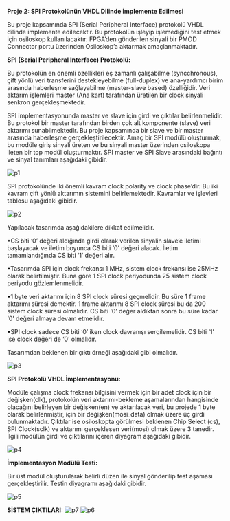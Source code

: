 **Proje 2: SPI Protokolünün VHDL Dilinde İmplemente Edilmesi**

Bu proje kapsamında SPI (Serial Peripheral Interface) protokolü VHDL dilinde implemente edilecektir. Bu protokolün işleyip işlemediğini test etmek için osiloskop kullanılacaktır. FPGA’den gönderilen sinyali bir PMOD Connector portu üzerinden Osiloskop’a aktarmak amaçlanmaktadır.
	
**SPI (Serial Peripheral Interface) Protokolü:**

Bu protokolün en önemli özellikleri eş zamanlı çalışabilme (syncchronous), çift yönlü veri transferini destekleyebilme (full-duplex) ve ana-yardımcı birim arasında haberleşme sağlayabilme (master-slave based) özelliğidir. Veri aktarım işlemleri master (Ana kart) tarafından üretilen bir clock sinyali senkron gerçekleşmektedir.

SPI implementasyonunda master ve slave için girdi ve çıktılar belirlenmelidir. Bu protokol bir master tarafından birden çok alt komponente (slave) veri aktarımı sunabilmektedir. Bu proje kapsamında bir slave ve bir master arasında haberleşme gerçekleştirilecektir. Amaç bir SPI modülü oluşturmak, bu modüle giriş sinyali üreten ve bu sinyali master üzerinden osiloskopa ileten bir top modül oluşturmaktır. SPI master ve SPI Slave arasındaki bağıntı ve sinyal tanımları aşağıdaki gibidir. 

![p1](https://user-images.githubusercontent.com/57804784/132985955-175a7a65-130a-45fe-b985-0cc4179a1aae.png)

SPI protokolünde iki önemli kavram clock polarity ve clock phase’dir. Bu iki kavram çift yönlü aktarımın sistemini belirlemektedir. Kavramlar ve işlevleri tablosu aşağıdaki gibidir. 

![p2](https://user-images.githubusercontent.com/57804784/132985994-8b69a2e2-df16-427c-b964-20f707dcbd51.PNG)

Yapılacak tasarımda aşağıdakilere dikkat edilmelidir.

•CS biti ‘0’ değeri aldığında girdi olarak verilen sinyalin slave’e iletimi başlayacak ve iletim boyunca CS biti ‘0’ değeri alacak. İletim tamamlandığında CS biti ‘1’ değeri alır.  

•Tasarımda SPI için clock frekansı 1 MHz, sistem clock frekansı ise 25MHz olarak belirtilmiştir. Buna göre 1 SPI clock periyodunda 25 sistem clock periyodu gözlemlenmelidir. 

•1 byte veri aktarımı için 8 SPI clock süresi geçmelidir. Bu süre 1 frame aktarımı süresi demektir. 1 frame aktarımı 8 SPI clock süresi bu da 200 sistem clock süresi olmalıdır. CS biti ‘0’ değer aldıktan sonra bu süre kadar ‘0’ değeri almaya devam etmelidir.  

•SPI clock sadece CS biti ‘0’ iken clock davranışı sergilemelidir. CS biti ‘1’ ise clock değeri de ‘0’ olmalıdır.  

Tasarımdan beklenen bir çıktı örneği aşağıdaki gibi olmalıdır. 

![p3](https://user-images.githubusercontent.com/57804784/132986138-86abcef5-b555-4aa4-94c0-fc3838338c83.png)


**SPI Protokolü VHDL İmplementasyonu:**

Modüle çalışma clock frekansı bilgisini vermek için bir adet clock için bir değişken(clk), protokolün veri aktarımı-bekleme aşamalarından hangisinde olacağını belirleyen bir değişken(en) ve aktarılacak veri, bu projede 1 byte olarak belirlenmiştir, için bir değişken(mosi_data) olmak üzere üç girdi bulunmaktadır. Çıktılar ise osiloskopta görülmesi beklenen Chip Select (cs), SPI Clock(sclk) ve aktarımı gerçekleşen veri(mosi) olmak üzere 3 tanedir. İlgili modülün girdi ve çıktılarını içeren diyagram aşağıdaki gibidir.

![p4](https://user-images.githubusercontent.com/57804784/132986211-6128f06c-4f9f-4da0-8aa0-142d67a1650d.png)

 **İmplementasyon Modülü Testi:**

Bir üst modül oluşturularak belirli düzen ile sinyal gönderilip test aşaması gerçekleştirilir. Testin diyagramı aşağıdaki gibidir. 

![p5](https://user-images.githubusercontent.com/57804784/132986313-6a39b4e4-a376-4b6c-a0b6-59546150ea19.png)

**SİSTEM ÇIKTILARI:**
![p7](https://user-images.githubusercontent.com/57804784/132986372-2acf83ad-4c33-44d8-923b-a819a2fa0189.jpg)
![p6](https://user-images.githubusercontent.com/57804784/132986374-6dd5c9e7-c706-413a-83dd-a8dbc143c02b.png)


